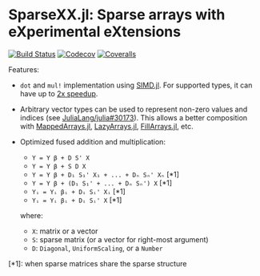 # SparseXX.jl: Sparse arrays with eXperimental eXtensions

[![Build Status](https://travis-ci.com/tkf/SparseXX.jl.svg?branch=master)](https://travis-ci.com/tkf/SparseXX.jl)
[![Codecov](https://codecov.io/gh/tkf/SparseXX.jl/branch/master/graph/badge.svg)](https://codecov.io/gh/tkf/SparseXX.jl)
[![Coveralls](https://coveralls.io/repos/github/tkf/SparseXX.jl/badge.svg?branch=master)](https://coveralls.io/github/tkf/SparseXX.jl?branch=master)

Features:

* `dot` and `mul!` implementation using [SIMD.jl].  For supported
  types, it can have up to [2x speedup].
* Arbitrary vector types can be used to represent non-zero values and
  indices (see [JuliaLang/julia#30173]).  This allows a better
  composition with [MappedArrays.jl], [LazyArrays.jl],
  [FillArrays.jl], etc.
* Optimized fused addition and multiplication:

    * `Y = Y β + D S' X`
    * `Y = Y β + S D X`
    * `Y = Y β + D₁ S₁' X₁ + ... + Dₙ Sₙ' Xₙ` [*1]
    * `Y = Y β + (D₁ S₁' + ... + Dₙ Sₙ') X` [*1]
    * `Yᵢ = Yᵢ βᵢ + Dᵢ Sᵢ' Xᵢ` [*1]
    * `Yᵢ = Yᵢ βᵢ + Dᵢ Sᵢ' X` [*1]

  where:

    * `X`: matrix or a vector
    * `S`: sparse matrix (or a vector for right-most argument)
    * `D`: `Diagonal`, `UniformScaling`, or a `Number`

[*1]: when sparse matrices share the sparse structure

[SIMD.jl]: https://github.com/eschnett/SIMD.jl
[2x speedup]: https://github.com/eschnett/SIMD.jl/pull/37#issuecomment-443972203
[MappedArrays.jl]: https://github.com/JuliaArrays/MappedArrays.jl
[LazyArrays.jl]: https://github.com/JuliaArrays/LazyArrays.jl
[FillArrays.jl]: https://github.com/JuliaArrays/FillArrays.jl
[JuliaLang/julia#30173]: https://github.com/JuliaLang/julia/pull/30173
